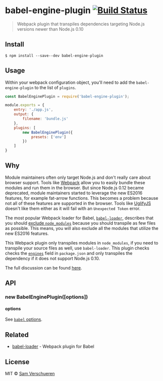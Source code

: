 # babel-engine-plugin [![Build Status](https://travis-ci.org/SamVerschueren/babel-engine-plugin.svg?branch=master)](https://travis-ci.org/SamVerschueren/babel-engine-plugin)

> Webpack plugin that transpiles dependencies targeting Node.js versions newer than Node.js 0.10


## Install

```
$ npm install --save--dev babel-engine-plugin
```


## Usage

Within your webpack configuration object, you'll need to add the `babel-engine-plugin` to the list of `plugins`.

```js
const BabelEnginePlugin = require('babel-engine-plugin');

module.exports = {
    entry: './app.js',
    output: {
        filename: 'bundle.js'
    },
    plugins: [
        new BabelEnginePlugin({
            presets: ['env']
        })
    ]
}
```


## Why

Module maintainers often only target Node.js and don't really care about browser support. Tools like [Webpack](https://webpack.js.org/) allow you to easily bundle these modules and run them in the browser. But since Node.js 0.12 became deprecated, module maintainers started to leverage the new ES2016 features, for example fat-arrow functions. This becomes a problem because not all of these features are supported in the browser. Tools like [UglifyJS](https://github.com/webpack-contrib/uglifyjs-webpack-plugin) doesn't like them either as it will fail with an `Unexpected Token` error.

The most popular Webpack loader for Babel, [`babel-loader`](https://github.com/babel/babel-loader), describes that you should [exclude `node_modules`](https://github.com/babel/babel-loader#babel-loader-is-slow) because you should transpile as few files as possible. This means, you will also exclude all the modules that utilize the new ES2016 features.

This Webpack plugin only transpiles modules in `node_modules`, if you need to transpile your source files as well, use `babel-loader`. This plugin checks checks the [`engines`](https://docs.npmjs.com/files/package.json#engines) field in `package.json` and only transpiles the dependency if it does not support Node.js 0.10.

The full discussion can be found [here](https://github.com/sindresorhus/ama/issues/446).


## API

### new BabelEnginePlugin([options])

#### options

See [`babel` options](https://babeljs.io/docs/usage/api/#options).


## Related

- [babel-loader](https://github.com/babel/babel-loader) - Webpack plugin for Babel


## License

MIT © [Sam Verschueren](https://github.com/SamVerschueren)
